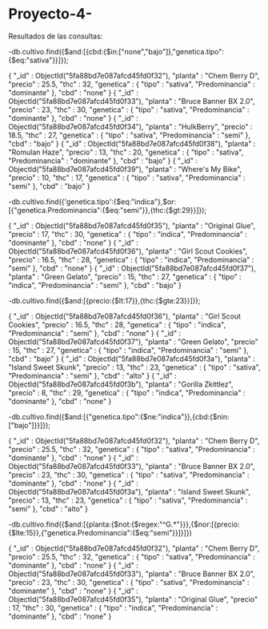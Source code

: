 # Proyecto-4-

Resultados de las consultas:

-db.cultivo.find({$and:[{cbd:{$in:["none","bajo"]},"genetica.tipo":{$eq:"sativa"}}]});

{ "_id" : ObjectId("5fa88bd7e087afcd45fd0f32"), "planta" : "Chem Berry D", "precio" : 25.5, "thc" : 32, "genetica" : { "tipo" : "sativa", "Predominancia" : "dominante" }, "cbd" : "none" }
{ "_id" : ObjectId("5fa88bd7e087afcd45fd0f33"), "planta" : "Bruce Banner BX 2.0", "precio" : 23, "thc" : 30, "genetica" : { "tipo" : "sativa", "Predominancia" : "dominante" }, "cbd" : "none" }
{ "_id" : ObjectId("5fa88bd7e087afcd45fd0f34"), "planta" : "HulkBerry", "precio" : 18.5, "thc" : 27, "genetica" : { "tipo" : "sativa", "Predominancia" 
: "semi" }, "cbd" : "bajo" }
{ "_id" : ObjectId("5fa88bd7e087afcd45fd0f38"), "planta" : "Romulan Haze", "precio" : 13, "thc" : 20, "genetica" : { "tipo" : "sativa", "Predominancia" : "dominante" }, "cbd" : "bajo" }
{ "_id" : ObjectId("5fa88bd7e087afcd45fd0f39"), "planta" : "Where's My Bike", "precio" : 10, "thc" : 17, "genetica" : { "tipo" : "sativa", "Predominancia" : "semi" }, "cbd" : "bajo" }

-db.cultivo.find({'genetica.tipo':{$eq:"indica"},$or:[{"genetica.Predominancia":{$eq:"semi"}},{thc:{$gt:29}}]});

{ "_id" : ObjectId("5fa88bd7e087afcd45fd0f35"), "planta" : "Original Glue", "precio" : 17, "thc" : 30, "genetica" : { "tipo" : "indica", "Predominancia" : "dominante" }, "cbd" : "none" }
{ "_id" : ObjectId("5fa88bd7e087afcd45fd0f36"), "planta" : "Girl Scout Cookies", "precio" : 16.5, "thc" : 28, "genetica" : { "tipo" : "indica", "Predominancia" : "semi" }, "cbd" : "none" }
{ "_id" : ObjectId("5fa88bd7e087afcd45fd0f37"), "planta" : "Green Gelato", "precio" : 15, "thc" : 27, "genetica" : { "tipo" : "indica", "Predominancia" : "semi" }, "cbd" : "bajo" }

-db.cultivo.find({$and:[{precio:{$lt:17}},{thc:{$gte:23}}]});

{ "_id" : ObjectId("5fa88bd7e087afcd45fd0f36"), "planta" : "Girl Scout Cookies", "precio" : 16.5, "thc" : 28, "genetica" : { "tipo" : "indica", "Predominancia" : "semi" }, "cbd" : "none" }
{ "_id" : ObjectId("5fa88bd7e087afcd45fd0f37"), "planta" : "Green Gelato", "precio" : 15, "thc" : 27, "genetica" : { "tipo" : "indica", "Predominancia" : "semi" }, "cbd" : "bajo" }
{ "_id" : ObjectId("5fa88bd7e087afcd45fd0f3a"), "planta" : "Island Sweet Skunk", "precio" : 13, "thc" : 23, "genetica" : { "tipo" : "sativa", "Predominancia" : "semi" }, "cbd" : "alto" }
{ "_id" : ObjectId("5fa88bd7e087afcd45fd0f3b"), "planta" : "Gorilla Zkittlez", "precio" : 8, "thc" : 29, "genetica" : { "tipo" : "indica", "Predominancia" : "dominante" }, "cbd" : "none" }

-db.cultivo.find({$and:[{"genetica.tipo":{$ne:"indica"}},{cbd:{$nin:["bajo"]}}]});

{ "_id" : ObjectId("5fa88bd7e087afcd45fd0f32"), "planta" : "Chem Berry D", "precio" : 25.5, "thc" : 32, "genetica" : { "tipo" : "sativa", "Predominancia" : "dominante" }, "cbd" : "none" }
{ "_id" : ObjectId("5fa88bd7e087afcd45fd0f33"), "planta" : "Bruce Banner BX 2.0", "precio" : 23, "thc" : 30, "genetica" : { "tipo" : "sativa", "Predominancia" : "dominante" }, "cbd" : "none" }
{ "_id" : ObjectId("5fa88bd7e087afcd45fd0f3a"), "planta" : "Island Sweet Skunk", "precio" : 13, "thc" : 23, "genetica" : { "tipo" : "sativa", "Predominancia" : "semi" }, "cbd" : "alto" }

-db.cultivo.find({$and:[{planta:{$not:{$regex:"^G.*"}}},{$nor:[{precio:{$lte:15}},{"genetica.Predominancia":{$eq:"semi"}}]}]})

{ "_id" : ObjectId("5fa88bd7e087afcd45fd0f32"), "planta" : "Chem Berry D", "precio" : 25.5, "thc" : 32, "genetica" : { "tipo" : "sativa", "Predominancia" : "dominante" }, "cbd" : "none" }
{ "_id" : ObjectId("5fa88bd7e087afcd45fd0f33"), "planta" : "Bruce Banner BX 2.0", "precio" : 23, "thc" : 30, "genetica" : { "tipo" : "sativa", "Predominancia" : "dominante" }, "cbd" : "none" }
{ "_id" : ObjectId("5fa88bd7e087afcd45fd0f35"), "planta" : "Original Glue", "precio" : 17, "thc" : 30, "genetica" : { "tipo" : "indica", "Predominancia" : "dominante" }, "cbd" : "none" }

